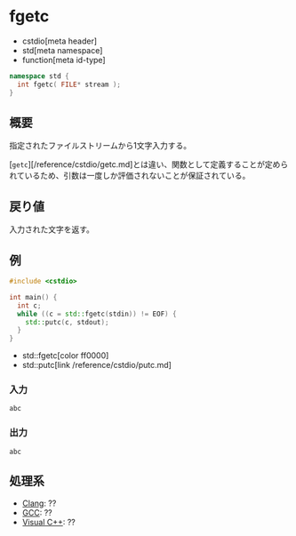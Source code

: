 # fgetc
* cstdio[meta header]
* std[meta namespace]
* function[meta id-type]

```cpp
namespace std {
  int fgetc( FILE* stream );
}
```

## 概要
指定されたファイルストリームから1文字入力する。

[`getc`][/reference/cstdio/getc.md]とは違い、関数として定義することが定められているため、引数は一度しか評価されないことが保証されている。

## 戻り値
入力された文字を返す。

## 例
```cpp example
#include <cstdio>

int main() {
  int c;
  while ((c = std::fgetc(stdin)) != EOF) {
    std::putc(c, stdout);
  }
}
```
* std::fgetc[color ff0000]
* std::putc[link /reference/cstdio/putc.md]

### 入力
```
abc
```

### 出力
```
abc
```

## 処理系
- [Clang](/implementation.md#clang): ??
- [GCC](/implementation.md#gcc): ??
- [Visual C++](/implementation.md#visual_cpp): ??
